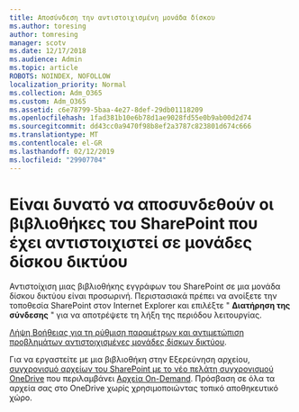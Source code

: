 ```yaml
---
title: Αποσύνδεση την αντιστοιχισμένη μονάδα δίσκου
ms.author: toresing
author: tomresing
manager: scotv
ms.date: 12/17/2018
ms.audience: Admin
ms.topic: article
ROBOTS: NOINDEX, NOFOLLOW
localization_priority: Normal
ms.collection: Adm_O365
ms.custom: Adm_O365
ms.assetid: c6e78799-5baa-4e27-8def-29db01118209
ms.openlocfilehash: 1fad381b10e6b78d1ae9028fd55e0b9ab00d2d74
ms.sourcegitcommit: dd43cc0a9470f98b8ef2a3787c823801d674c666
ms.translationtype: MT
ms.contentlocale: el-GR
ms.lasthandoff: 02/12/2019
ms.locfileid: "29907704"
---
```

# <a name="sharepoint-libraries-mapped-to-network-drives-become-disconnected"></a>Είναι δυνατό να αποσυνδεθούν οι βιβλιοθήκες του SharePoint που έχει αντιστοιχιστεί σε μονάδες δίσκου δικτύου

Αντιστοίχιση μιας βιβλιοθήκης εγγράφων του SharePoint σε μια μονάδα δίσκου δικτύου είναι προσωρινή. Περιστασιακά πρέπει να ανοίξετε την τοποθεσία SharePoint στον Internet Explorer και επιλέξτε " **Διατήρηση της σύνδεσης** " για να αποτρέψετε τη λήξη της περιόδου λειτουργίας. 
  
[Λήψη Βοήθειας για τη ρύθμιση παραμέτρων και αντιμετώπιση προβλημάτων αντιστοιχισμένες μονάδες δίσκων δικτύου](https://support.office.com/article/ef399c67-4578-4c3a-adbe-0b489084eabe.aspx).
  
Για να εργαστείτε με μια βιβλιοθήκη στην Εξερεύνηση αρχείου, [συγχρονισμό αρχείων του SharePoint με το νέο πελάτη συγχρονισμού OneDrive](https://support.office.com/article/6de9ede8-5b6e-4503-80b2-6190f3354a88.aspx) που περιλαμβάνει [Αρχεία On-Demand](https://support.office.com/article/0e6860d3-d9f3-4971-b321-7092438fb38e.aspx). Πρόσβαση σε όλα τα αρχεία σας στο OneDrive χωρίς χρησιμοποιώντας τοπικό αποθηκευτικό χώρο.
  

